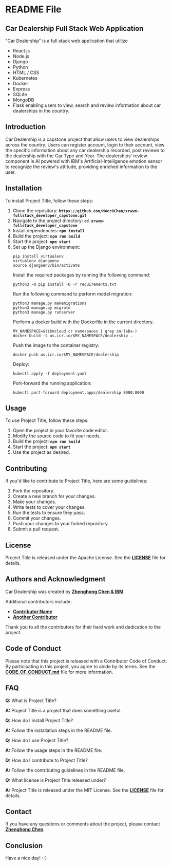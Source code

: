 # **README File**

## **Car Dealership Full Stack Web Application**

"Car Dealership" is a full stack web application that utilize
- React.js
- Node.js
- Django
- Python
- HTML / CSS
- Kubernetes
- Docker
- Express
- SQLite
- MongoDB
- Flask
enabling users to view, search and review information about car dealerships in the country.

## **Introduction**

Car Dealership is a capstone project that allow users to view dealerships across the country. Users can register account, login to their account, view the specific information about any car dealership recorded, post reviews to the dealership with the Car Type and Year. The dealerships' review component is AI powered with IBM's Artificial-Intelligence emotion sensor to recognize the review's attitude, providing enriched information to the user.

## **Installation**

To install Project Title, follow these steps:

1. Clone the repository: **`https://github.com/M4cr0Chen/xrwvm-fullstack_developer_capstone.git`**
2. Navigate to the project directory: **`cd xrwvm-fullstack_developer_capstone`**
3. Install dependencies: **`npm install`**
6. Build the project: **`npm run build`**
7. Start the project: **`npm start`**
4. Set up the Django environment:
   ```
   pip install virtualenv
   virtualenv djangoenv
   source djangoenv/bin/activate
   ```
   Install the required packages by running the following command:
   ```
   python3 -m pip install -U -r requirements.txt
   ```
   Run the following command to perform model migration:
   ```
   python3 manage.py makemigrations
   python3 manage.py migrate
   python3 manage.py runserver
   ```
   Perform a docker build with the Dockerfile in the current directory.
   ```
   MY_NAMESPACE=$(ibmcloud cr namespaces | grep sn-labs-)
   docker build -t us.icr.io/$MY_NAMESPACE/dealership .
   ```
   Push the image to the container registry:
   ```
   docker push us.icr.io/$MY_NAMESPACE/dealership
   ```
   Deploy:
   ```
   kubectl apply -f deployment.yaml
   ```
   Port-forward the running application:
   ```
   kubectl port-forward deployment.apps/dealership 8000:8000
   ```

## **Usage**

To use Project Title, follow these steps:

1. Open the project in your favorite code editor.
2. Modify the source code to fit your needs.
3. Build the project: **`npm run build`**
4. Start the project: **`npm start`**
5. Use the project as desired.

## **Contributing**

If you'd like to contribute to Project Title, here are some guidelines:

1. Fork the repository.
2. Create a new branch for your changes.
3. Make your changes.
4. Write tests to cover your changes.
5. Run the tests to ensure they pass.
6. Commit your changes.
7. Push your changes to your forked repository.
8. Submit a pull request.

## **License**

Project Title is released under the Apache License. See the **[LICENSE](https://www.blackbox.ai/share/LICENSE)** file for details.

## **Authors and Acknowledgment**

Car Dealership was created by **[Zhenghong Chen & IBM](https://github.com/M4cr0Chen)**.

Additional contributors include:

- **[Contributor Name](https://github.com/contributor-name)**
- **[Another Contributor](https://github.com/another-contributor)**

Thank you to all the contributors for their hard work and dedication to the project.

## **Code of Conduct**

Please note that this project is released with a Contributor Code of Conduct. By participating in this project, you agree to abide by its terms. See the **[CODE_OF_CONDUCT.md](https://www.blackbox.ai/share/CODE_OF_CONDUCT.md)** file for more information.

## **FAQ**

**Q:** What is Project Title?

**A:** Project Title is a project that does something useful.

**Q:** How do I install Project Title?

**A:** Follow the installation steps in the README file.

**Q:** How do I use Project Title?

**A:** Follow the usage steps in the README file.

**Q:** How do I contribute to Project Title?

**A:** Follow the contributing guidelines in the README file.

**Q:** What license is Project Title released under?

**A:** Project Title is released under the MIT License. See the **[LICENSE](https://www.blackbox.ai/share/LICENSE)** file for details.

## **Contact**

If you have any questions or comments about the project, please contact **[Zhenghong Chen](z253chen@uwaterloo.ca)**.

## **Conclusion**

Have a nice day! :-)
